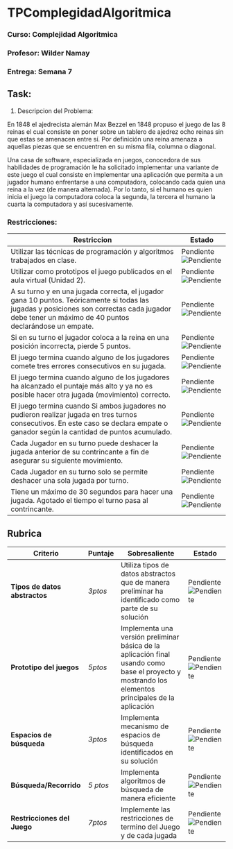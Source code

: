 # TPComplegidadAlgoritmica

### Curso: Complejidad Algoritmica

### Profesor: Wilder Namay

### Entrega: Semana 7


## Task:

1. Descripcion del Problema:

En 1848 el ajedrecista alemán Max Bezzel en 1848 propuso el juego de las 8 reinas el cual consiste en poner sobre un tablero de ajedrez ocho reinas sin que estas se amenacen entre sí. Por definición una reina amenaza a aquellas piezas que se encuentren en su misma fila, columna o diagonal. 

Una casa de software, especializada en juegos, conocedora de sus habilidades de programación le ha solicitado implementar una variante de este juego el cual  consiste en implementar una aplicación que permita a un jugador humano enfrentarse a una computadora, colocando cada quien una reina a la vez (de manera alternada). Por lo tanto, si el humano es quien inicia el juego la computadora coloca la segunda, la tercera el humano la cuarta la computadora y así sucesivamente.

### Restricciones:

| Restriccion | Estado |
|-------------|--------|
|Utilizar las técnicas de programación y algoritmos trabajados en clase.| Pendiente  ![Pendiente][i_Pendiente] |
|Utilizar como  prototipos el juego publicados en el aula virtual (Unidad 2).| Pendiente  ![Pendiente][i_Pendiente] |
|A su turno y en una jugada correcta, el jugador gana 10 puntos. Teóricamente si todas las jugadas y posiciones son correctas cada jugador debe tener  un máximo de 40 puntos declarándose un empate.| Pendiente  ![Pendiente][i_Pendiente] |
|Si en su turno el jugador coloca a la reina en una posición incorrecta, pierde 5 puntos.| Pendiente  ![Pendiente][i_Pendiente] |
|El juego termina cuando alguno de los jugadores comete tres errores consecutivos en su jugada. | Pendiente  ![Pendiente][i_Pendiente] |
|El juego termina cuando alguno de los jugadores ha alcanzado el puntaje más alto y ya no es posible hacer otra jugada (movimiento) correcto. | Pendiente  ![Pendiente][i_Pendiente] |
|El juego termina cuando Si ambos jugadores no pudieron realizar jugada en tres turnos consecutivos. En este caso se declara empate o ganador según la cantidad de puntos acumulado. | Pendiente  ![Pendiente][i_Pendiente] |
| Cada Jugador en su turno puede deshacer la jugada anterior de su contrincante a fin de asegurar su siguiente movimiento. | Pendiente  ![Pendiente][i_Pendiente] |
| Cada Jugador en su turno solo se permite deshacer una sola jugada por turno.| Pendiente  ![Pendiente][i_Pendiente] |
| Tiene un máximo de 30 segundos para hacer una jugada. Agotado el tiempo el turno pasa al contrincante.| Pendiente  ![Pendiente][i_Pendiente] |



## Rubrica
| Criterio | Puntaje | Sobresaliente | Estado |
|-----|----|-----|--------|
|**Tipos de datos abstractos**| *3ptos* |Utiliza tipos de datos abstractos que de manera preliminar ha identificado como parte de su solución| Pendiente  ![Pendiente][i_Pendiente] 
|	**Prototipo del juegos**| *5ptos* | Implementa una versión preliminar básica de la aplicación final usando como base el proyecto  y mostrando los elementos principales de la aplicación| Pendiente  ![Pendiente][i_Pendiente] 
|**Espacios de búsqueda**| *3ptos* | Implementa mecanismo de espacios de búsqueda identificados en su solución| Pendiente  ![Pendiente][i_Pendiente] 
|**Búsqueda/Recorrido**|*5 ptos* |  Implementa algoritmos de búsqueda de manera eficiente| Pendiente  ![Pendiente][i_Pendiente] 
|**Restricciones del Juego** | *7ptos* |  Implemente las restricciones de termino del Juego y de cada jugada| Pendiente  ![Pendiente][i_Pendiente] 

 
 




[i_Listo]: https://upload.wikimedia.org/wikipedia/commons/thumb/0/03/Green_check.svg/20px-Green_check.svg.png 

[i_Pendiente]: https://upload.wikimedia.org/wikipedia/commons/thumb/b/ba/Red_x.svg/20px-Red_x.svg.png

[i_Trabajando]: https://upload.wikimedia.org/wikipedia/commons/thumb/6/6a/Pictogram_voting_wait.svg/20px-Pictogram_voting_wait.svg.png


